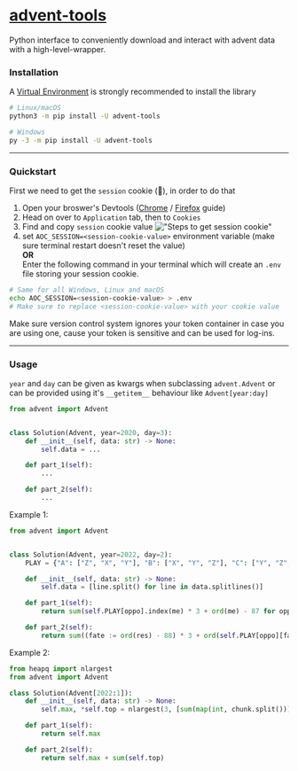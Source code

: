 # [advent-tools](https://github.com/Achxy/advent-tools)
Python interface to conveniently download and interact with advent data with a high-level-wrapper.

### Installation
A [Virtual Environment](https://docs.python.org/3/library/venv.html) is strongly recommended to install the library

```bash
# Linux/macOS
python3 -m pip install -U advent-tools

# Windows
py -3 -m pip install -U advent-tools
```

---
### Quickstart
First we need to get the `session` cookie (🍪), in order to do that
1) Open your broswer's Devtools ([Chrome](https://developer.chrome.com/docs/devtools/open) / [Firefox](https://firefox-source-docs.mozilla.org/devtools-user/) guide)
2) Head on over to `Application` tab, then to `Cookies`
3) Find and copy `session` cookie value
!["Steps to get session cookie"](./assets/steps_to_get_session_cookie.jpg)
4) set `AOC_SESSION=<session-cookie-value>` environment variable (make sure terminal restart doesn't reset the value)\
**OR**\
Enter the following command in your terminal which will create an `.env` file storing your session cookie.
```bash
# Same for all Windows, Linux and macOS
echo AOC_SESSION=<session-cookie-value> > .env
# Make sure to replace <session-cookie-value> with your cookie value
```
Make sure version control system ignores your token container in case you are using one, cause your token is sensitive and can be used for log-ins.

---
### Usage
`year` and `day` can be given as kwargs when subclassing `advent.Advent` or can be provided using it's `__getitem__` behaviour like `Advent[year:day]`
```py
from advent import Advent


class Solution(Advent, year=2020, day=3):
    def __init__(self, data: str) -> None:
        self.data = ...

    def part_1(self):
        ...

    def part_2(self):
        ...
```
Example 1:
```py
from advent import Advent


class Solution(Advent, year=2022, day=2):
    PLAY = {"A": ["Z", "X", "Y"], "B": ["X", "Y", "Z"], "C": ["Y", "Z", "X"]}

    def __init__(self, data: str) -> None:
        self.data = [line.split() for line in data.splitlines()]

    def part_1(self):
        return sum(self.PLAY[oppo].index(me) * 3 + ord(me) - 87 for oppo, me in self.data)

    def part_2(self):
        return sum((fate := ord(res) - 88) * 3 + ord(self.PLAY[oppo][fate]) - 87 for oppo, res in self.data)
```
Example 2:
```python
from heapq import nlargest
from advent import Advent

class Solution(Advent[2022:1]):
    def __init__(self, data: str) -> None:
        self.max, *self.top = nlargest(3, [sum(map(int, chunk.split())) for chunk in data.split("\n\n")])

    def part_1(self):
        return self.max

    def part_2(self):
        return self.max + sum(self.top)
```
